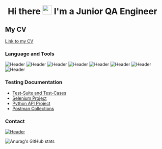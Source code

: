 <div align="center">
<h1>
  Hi there
  <img src="https://media.giphy.com/media/hvRJCLFzcasrR4ia7z/giphy.gif" width="30px"/>
  I'm a Junior QA Engineer
</h1>
</div>


## My CV 
[Link to my CV](https://drive.google.com/file/d/1yQ7rz9AxkRPc5-hRWNO0jeyQGheBNqpF/view?usp=sharing)

### Language and Tools

![Header](https://img.shields.io/badge/Jira-090909?style=for-the-badge&logo=jira&logoColor=136be1)
![Header](https://img.shields.io/badge/Postman-090909?style=for-the-badge&logo=postman&logoColor=f76935)
![Header](https://img.shields.io/badge/Github-090909?style=for-the-badge&logo=github&logoColor=8cc4d7)
![Header](https://img.shields.io/badge/SQL-090909?style=for-the-badge&logo=mysql&logoColor=00618a)
![Header](https://img.shields.io/badge/DevTools-090909?style=for-the-badge&logo=googlechrome&logoColor=2674f2)
![Header](https://img.shields.io/badge/Python-090909?style=for-the-badge&logo=Python&logoColor=00618a)
![Header](https://img.shields.io/badge/Selenium-090909?style=for-the-badge&logo=selenium&logoColor=74ff2a)
![Header](https://img.shields.io/badge/PyTest-090909?style=for-the-badge&logo=pytest&logoColor=f1ff40)

### Testing Documentation

- [Test-Suite and Test-Cases](https://docs.google.com/spreadsheets/d/1s0BWjIxeBKmxaaDUAOFnfzTbMcpQx_cD/edit?usp=sharing&ouid=105415950812874413128&rtpof=true&sd=true)
- [Selenium Project](https://github.com/IlnazSadykov/PythonSeleniumProject)
- [Python API Project](https://github.com/IlnazSadykov/APIProject)
- [Postman Collections](https://github.com/IlnazSadykov/GoogleMapsAPI)

### Contact 

[![Header](https://img.shields.io/badge/Telegram-090909?style=for-the-badge&logo=telegram&logoColor=31a5db)](https://t.me/IS_Fenix)

![Anurag's GitHub stats](https://github-readme-stats.vercel.app/api?username=IlnazSadykov&show_icons=true&theme=radical)
